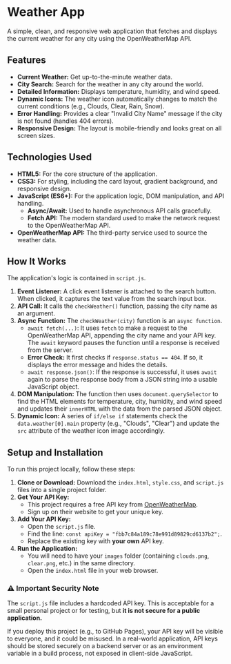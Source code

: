 # Weather App

A simple, clean, and responsive web application that fetches and displays the current weather for any city using the OpenWeatherMap API.

## Features

* **Current Weather:** Get up-to-the-minute weather data.
* **City Search:** Search for the weather in any city around the world.
* **Detailed Information:** Displays temperature, humidity, and wind speed.
* **Dynamic Icons:** The weather icon automatically changes to match the current conditions (e.g., Clouds, Clear, Rain, Snow).
* **Error Handling:** Provides a clear "Invalid City Name" message if the city is not found (handles 404 errors).
* **Responsive Design:** The layout is mobile-friendly and looks great on all screen sizes.

## Technologies Used

* **HTML5:** For the core structure of the application.
* **CSS3:** For styling, including the card layout, gradient background, and responsive design.
* **JavaScript (ES6+):** For the application logic, DOM manipulation, and API handling.
    * **Async/Await:** Used to handle asynchronous API calls gracefully.
    * **Fetch API:** The modern standard used to make the network request to the OpenWeatherMap API.
* **OpenWeatherMap API:** The third-party service used to source the weather data.

## How It Works

The application's logic is contained in `script.js`.

1.  **Event Listener:** A click event listener is attached to the search button. When clicked, it captures the text value from the search input box.
2.  **API Call:** It calls the `checkWeather()` function, passing the city name as an argument.
3.  **Async Function:** The `checkWeather(city)` function is an `async function`.
    * `await fetch(...)`: It uses `fetch` to make a request to the OpenWeatherMap API, appending the city name and your API key. The `await` keyword pauses the function until a response is received from the server.
    * **Error Check:** It first checks if `response.status == 404`. If so, it displays the error message and hides the details.
    * `await response.json()`: If the response is successful, it uses `await` again to parse the response body from a JSON string into a usable JavaScript object.
4.  **DOM Manipulation:** The function then uses `document.querySelector` to find the HTML elements for temperature, city, humidity, and wind speed and updates their `innerHTML` with the data from the parsed JSON object.
5.  **Dynamic Icon:** A series of `if/else if` statements check the `data.weather[0].main` property (e.g., "Clouds", "Clear") and update the `src` attribute of the weather icon image accordingly.

## Setup and Installation

To run this project locally, follow these steps:

1.  **Clone or Download:** Download the `index.html`, `style.css`, and `script.js` files into a single project folder.
2.  **Get Your API Key:**
    * This project requires a free API key from [OpenWeatherMap](https://openweathermap.org/api).
    * Sign up on their website to get your unique key.
3.  **Add Your API Key:**
    * Open the `script.js` file.
    * Find the line: `const apiKey = "fbb7c84a189c78e991d89829cd6137b2";`.
    * Replace the existing key with **your own** API key.
4.  **Run the Application:**
    * You will need to have your `images` folder (containing `clouds.png`, `clear.png`, etc.) in the same directory.
    * Open the `index.html` file in your web browser.

### :warning: Important Security Note

The `script.js` file includes a hardcoded API key. This is acceptable for a small personal project or for testing, but **it is not secure for a public application.**

If you deploy this project (e.g., to GitHub Pages), your API key will be visible to everyone, and it could be misused. In a real-world application, API keys should be stored securely on a backend server or as an environment variable in a build process, not exposed in client-side JavaScript.
